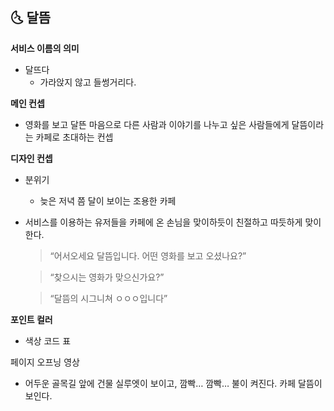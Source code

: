 ## 🌜 달뜸

**서비스 이름의 의미**

- 달뜨다
    - 가라앉지 않고 들썽거리다.

**메인 컨셉** 

- 영화를 보고 달뜬 마음으로 다른 사람과 이야기를 나누고 싶은 사람들에게 달뜸이라는 카페로 초대하는 컨셉

**디자인 컨셉**

- 분위기
    - 늦은 저녁 쯤 달이 보이는 조용한 카페

- 서비스를 이용하는 유저들을 카페에 온 손님을 맞이하듯이 친절하고 따듯하게 맞이한다.
    
    > “어서오세요 달뜸입니다. 어떤 영화를 보고 오셨나요?”
    > 
    
    > “찾으시는 영화가 맞으신가요?”
    > 
    
    > “달뜸의 시그니쳐 ㅇㅇㅇ입니다”
    > 

**포인트 컬러** 

- 색상 코드 표
    

페이지 오프닝 영상

- 어두운 골목길 앞에 건물 실루엣이 보이고, 깜빡… 깜빡… 불이 켜진다. 카페 달뜸이 보인다.